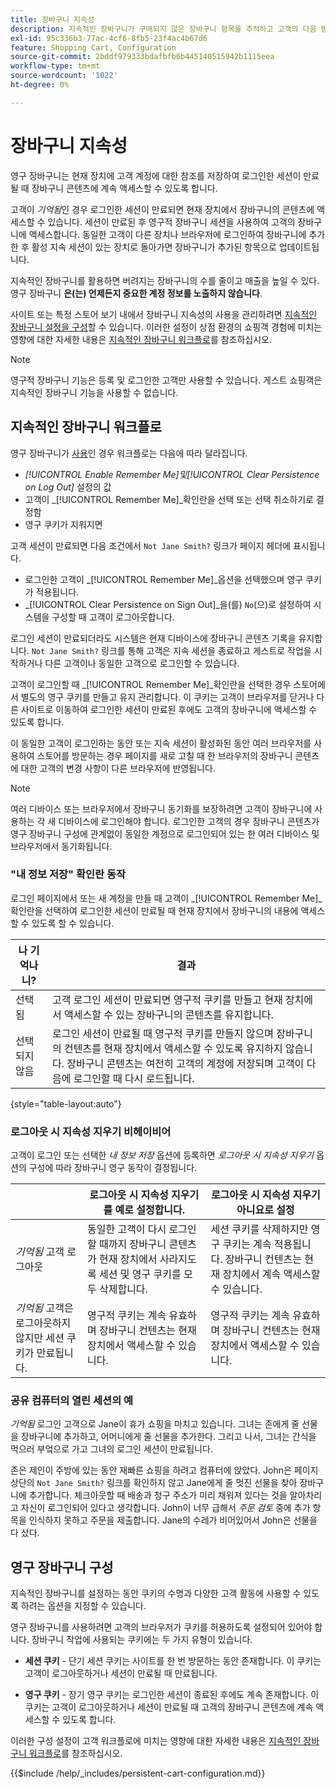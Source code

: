 ```yaml
---
title: 장바구니 지속성
description: 지속적인 장바구니가 구매되지 않은 장바구니 항목을 추적하고 고객의 다음 방문을 위해 정보를 저장하는 방법에 대해 알아봅니다.
exl-id: 95c336b3-77ac-4cf6-8fb5-23f4ac4b67d6
feature: Shopping Cart, Configuration
source-git-commit: 2bddf979333bdafbfb6b445140515942b1115eea
workflow-type: tm+mt
source-wordcount: '1022'
ht-degree: 0%

---
```


# 장바구니 지속성

영구 장바구니는 현재 장치에 고객 계정에 대한 참조를 저장하여 로그인한 세션이 만료될 때 장바구니 콘텐츠에 계속 액세스할 수 있도록 합니다.

고객이 _기억됨_&#x200B;인 경우 로그인한 세션이 만료되면 현재 장치에서 장바구니의 콘텐츠에 액세스할 수 있습니다. 세션이 만료된 후 영구적 장바구니 세션을 사용하여 고객의 장바구니에 액세스합니다. 동일한 고객이 다른 장치나 브라우저에 로그인하여 장바구니에 추가한 후 활성 지속 세션이 있는 장치로 돌아가면 장바구니가 추가된 항목으로 업데이트됩니다.

지속적인 장바구니를 활용하면 버려지는 장바구니의 수를 줄이고 매출을 높일 수 있다. 영구 장바구니 **은(는) 언제든지 중요한 계정 정보를 노출하지 않습니다**.

사이트 또는 특정 스토어 보기 내에서 장바구니 지속성의 사용을 관리하려면 [지속적인 장바구니 설정을 구성](#configure-a-persistent-cart)할 수 있습니다. 이러한 설정이 상점 환경의 쇼핑객 경험에 미치는 영향에 대한 자세한 내용은 [지속적인 장바구니 워크플로](#persistent-cart-workflow)를 참조하십시오.

>[!NOTE]
>
>영구적 장바구니 기능은 등록 및 로그인한 고객만 사용할 수 있습니다. 게스트 쇼핑객은 지속적인 장바구니 기능을 사용할 수 없습니다.

## 지속적인 장바구니 워크플로

영구 장바구니가 [사용](#configure-a-persistent-cart)인 경우 워크플로는 다음에 따라 달라집니다.

- _[!UICONTROL Enable Remember Me]_및_[!UICONTROL Clear Persistence on Log Out]_ 설정의 값
- 고객이 _[!UICONTROL Remember Me]_확인란을 선택 또는 선택 취소하기로 결정함
- 영구 쿠키가 지워지면

고객 세션이 만료되면 다음 조건에서 `Not Jane Smith?` 링크가 페이지 헤더에 표시됩니다.
- 로그인한 고객이 _[!UICONTROL Remember Me]_옵션을 선택했으며 영구 쿠키가 적용됩니다.
- _[!UICONTROL Clear Persistence on Sign Out]_을(를) `No`(으)로 설정하여 시스템을 구성할 때 고객이 로그아웃합니다.

로그인 세션이 만료되더라도 시스템은 현재 디바이스에 장바구니 콘텐츠 기록을 유지합니다. `Not Jane Smith?` 링크를 통해 고객은 지속 세션을 종료하고 게스트로 작업을 시작하거나 다른 고객이나 동일한 고객으로 로그인할 수 있습니다.

고객이 로그인할 때 _[!UICONTROL Remember Me]_확인란을 선택한 경우 스토어에서 별도의 영구 쿠키를 만들고 유지 관리합니다. 이 쿠키는 고객이 브라우저를 닫거나 다른 사이트로 이동하여 로그인한 세션이 만료된 후에도 고객의 장바구니에 액세스할 수 있도록 합니다.

이 동일한 고객이 로그인하는 동안 또는 지속 세션이 활성화된 동안 여러 브라우저를 사용하여 스토어를 방문하는 경우 페이지를 새로 고칠 때 한 브라우저의 장바구니 콘텐츠에 대한 고객의 변경 사항이 다른 브라우저에 반영됩니다.

>[!NOTE]
>
>여러 디바이스 또는 브라우저에서 장바구니 동기화를 보장하려면 고객이 장바구니에 사용하는 각 새 디바이스에 로그인해야 합니다. 로그인한 고객의 경우 장바구니 콘텐츠가 영구 장바구니 구성에 관계없이 동일한 계정으로 로그인되어 있는 한 여러 디바이스 및 브라우저에서 동기화됩니다.

### &quot;내 정보 저장&quot; 확인란 동작

로그인 페이지에서 또는 새 계정을 만들 때 고객이 _[!UICONTROL Remember Me]_확인란을 선택하여 로그인한 세션이 만료될 때 현재 장치에서 장바구니의 내용에 액세스할 수 있도록 할 수 있습니다.

| 나 기억나니? | 결과 |
| ------------ |  ------ |
| 선택됨 | 고객 로그인 세션이 만료되면 영구적 쿠키를 만들고 현재 장치에서 액세스할 수 있는 장바구니의 콘텐츠를 유지합니다. |
| 선택되지 않음 | 로그인 세션이 만료될 때 영구적 쿠키를 만들지 않으며 장바구니의 컨텐츠를 현재 장치에서 액세스할 수 있도록 유지하지 않습니다. 장바구니 콘텐츠는 여전히 고객의 계정에 저장되며 고객이 다음에 로그인할 때 다시 로드됩니다. |

{style="table-layout:auto"}

### 로그아웃 시 지속성 지우기 비헤이비어

고객이 로그인 또는 선택한 _내 정보 저장_ 옵션에 등록하면 _로그아웃 시 지속성 지우기_ 옵션의 구성에 따라 장바구니 영구 동작이 결정됩니다.

|  | 로그아웃 시 지속성 지우기 를 예로 설정합니다. | 로그아웃 시 지속성 지우기 아니요로 설정 |
| ------ | ------ | ------ |
| _기억됨_ 고객 로그아웃 | 동일한 고객이 다시 로그인할 때까지 장바구니 콘텐츠가 현재 장치에서 사라지도록 세션 및 영구 쿠키를 모두 삭제합니다. | 세션 쿠키를 삭제하지만 영구 쿠키는 계속 적용됩니다. 장바구니 컨텐츠는 현재 장치에서 계속 액세스할 수 있습니다. |
| _기억됨_ 고객은 로그아웃하지 않지만 세션 쿠키가 만료됩니다. | 영구적 쿠키는 계속 유효하며 장바구니 컨텐츠는 현재 장치에서 액세스할 수 있습니다. | 영구적 쿠키는 계속 유효하며 장바구니 컨텐츠는 현재 장치에서 액세스할 수 있습니다. |

### 공유 컴퓨터의 열린 세션의 예

_기억됨_ 로그인 고객으로 Jane이 휴가 쇼핑을 마치고 있습니다. 그녀는 존에게 줄 선물을 장바구니에 추가하고, 어머니에게 줄 선물을 추가한다. 그리고 나서, 그녀는 간식을 먹으러 부엌으로 가고 그녀의 로그인 세션이 만료됩니다.

존은 제인이 주방에 있는 동안 재빠른 쇼핑을 하려고 컴퓨터에 앉았다. John은 페이지 상단의 `Not Jane Smith?` 링크를 확인하지 않고 Jane에게 줄 멋진 선물을 찾아 장바구니에 추가합니다. 체크아웃할 때 배송과 청구 주소가 미리 채워져 있다는 것을 알아차리고 자신이 로그인되어 있다고 생각합니다. John이 너무 급해서 _주문 검토_ 중에 추가 항목을 인식하지 못하고 주문을 제출합니다. Jane의 수레가 비어있어서 John은 선물을 다 샀다.

## 영구 장바구니 구성

지속적인 장바구니를 설정하는 동안 쿠키의 수명과 다양한 고객 활동에 사용할 수 있도록 하려는 옵션을 지정할 수 있습니다.

영구 장바구니를 사용하려면 고객의 브라우저가 쿠키를 허용하도록 설정되어 있어야 합니다. 장바구니 작업에 사용되는 쿠키에는 두 가지 유형이 있습니다.

- **세션 쿠키** - 단기 세션 쿠키는 사이트를 한 번 방문하는 동안 존재합니다. 이 쿠키는 고객이 로그아웃하거나 세션이 만료될 때 만료됩니다.

- **영구 쿠키** - 장기 영구 쿠키는 로그인한 세션이 종료된 후에도 계속 존재합니다. 이 쿠키는 고객이 로그아웃하거나 세션이 만료될 때 고객의 장바구니 콘텐츠에 계속 액세스할 수 있도록 합니다.

이러한 구성 설정이 고객 워크플로에 미치는 영향에 대한 자세한 내용은 [지속적인 장바구니 워크플로](#persistent-cart-workflow)를 참조하십시오.

{{$include /help/_includes/persistent-cart-configuration.md}}
